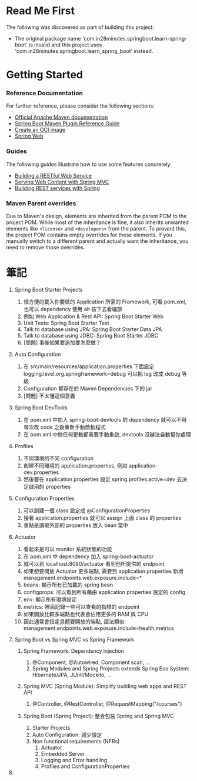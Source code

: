 # Read Me First

The following was discovered as part of building this project:

- The original package name 'com.in28minutes.springboot.learn-spring-boot' is invalid and this project uses 'com.in28minutes.springboot.learn_spring_boot' instead.

# Getting Started

### Reference Documentation

For further reference, please consider the following sections:

- [Official Apache Maven documentation](https://maven.apache.org/guides/index.html)
- [Spring Boot Maven Plugin Reference Guide](https://docs.spring.io/spring-boot/docs/3.3.1/maven-plugin/reference/html/)
- [Create an OCI image](https://docs.spring.io/spring-boot/docs/3.3.1/maven-plugin/reference/html/#build-image)
- [Spring Web](https://docs.spring.io/spring-boot/docs/3.3.1/reference/htmlsingle/index.html#web)

### Guides

The following guides illustrate how to use some features concretely:

- [Building a RESTful Web Service](https://spring.io/guides/gs/rest-service/)
- [Serving Web Content with Spring MVC](https://spring.io/guides/gs/serving-web-content/)
- [Building REST services with Spring](https://spring.io/guides/tutorials/rest/)

### Maven Parent overrides

Due to Maven's design, elements are inherited from the parent POM to the project POM.
While most of the inheritance is fine, it also inherits unwanted elements like `<license>` and `<developers>` from the parent.
To prevent this, the project POM contains empty overrides for these elements.
If you manually switch to a different parent and actually want the inheritance, you need to remove those overrides.

# 筆記

1. Spring Boot Starter Projects

   1. 很方便的載入你要做的 Application 所需的 Framework, 可看 pom.xml, 也可以 dependency 使用 alt 按下去看細節
   2. 例如 Web Application & Rest API: Spring Boot Starter Web
   3. Unit Tests: Spring Boot Starter Test
   4. Talk to database using JPA: Spring Boot Starter Data JPA
   5. Talk to database using JDBC: Spring Boot Starter JDBC
   6. [問題] 事後如果要追加要怎麼做？

2. Auto Configuration

   1. 在 src/main/resources/application.properties 下面設定 logging.level.org.springframework=debug 可以把 log 改成 debug 等級
   2. Configuration 都存在於 Maven Dependencies 下的 jar
   3. [問題] 不太懂這個意義

3. Spring Boot DevTools

   1. 在 pom.xml 中加入 spring-boot-devtools 的 dependency 就可以不用每次改 code 之後重新手動啟動程式
   2. 在 pom.xml 中做任何更動都需要手動重啟, devtools 沒辦法自動幫你處理

4. Profiles

   1. 不同環境的不同 configuration
   2. 創建不同環境的 application.properties, 例如 application-dev.properties
   3. 然後要在 application.properties 設定 spring.profiles.active=dev 去決定啟用的 properties

5. Configuration Properties

   1. 可以創建一個 class 設定成 @ConfigurationProperties
   2. 接著 application.properties 就可以 assign 上面 class 的 properties
   3. 重點是讀取外部的 properties 放入 bean 當中

6. Actuator

   1. 看起來是可以 monitor 系統狀態的功能
   2. 在 pom.xml 中 dependency 加入 spring-boot-actuator
   3. 就可以到 localhost:8080/actuator 看到他所提供的 endpoint
   4. 如果想要開放 Actuator 更多端點, 需要到 application.properties 新增 management.endpoints.web.exposure.include=\*
   5. beans: 顯示所有已加載的 spring bean
   6. configprops: 可以看到所有藉由 application properties 設定的 config
   7. env: 顯示所有環境設定
   8. metrics: 裡面記錄一些可以查看的指標的 endpoint
   9. 如果開放比較多端點也代表會佔用更多的 RAM 與 CPU
   10. 因此通常會指定具體要開放的端點, 語法類似: management.endpoints.web.exposure.include=health,metrics

7. Spring Boot vs Spring MVC vs Spring Framework

   1. Spring Framework: Dependency injection

      1. @Component, @Autowired, Component scan, ...
      2. Spring Modules and Spring Projects extends Spring Eco System: Hibernete/JPA, JUnit/Mockito, ...

   2. Spring MVC (Spring Module): Simplify building web apps and REST API

      1. @Controller, @RestController, @RequestMapping("/courses")

   3. Spring Boot (Spring Project): 整合包裝 Spring and Spring MVC

      1. Starter Projects
      2. Auto Configuration: 減少設定
      3. Non functional requirements (NFRs)
         1. Actuator
         2. Embedded Server
         3. Logging and Error handling
         4. Profiles and ConfigurationProperties

8.
